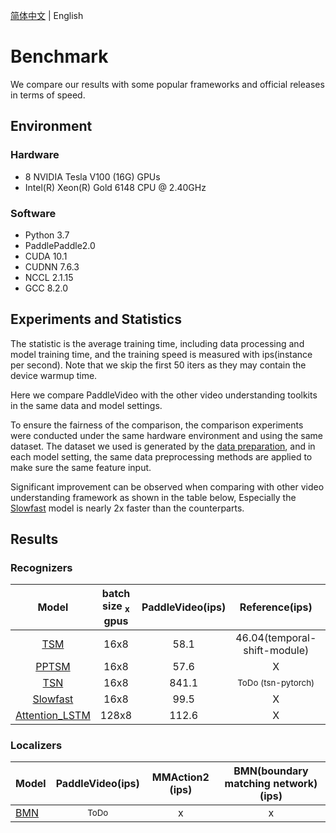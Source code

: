 [简体中文](../cn/benchmark.md) | English
# Benchmark

We compare our results with some popular frameworks and official releases in terms of speed.

## Environment

### Hardware

- 8 NVIDIA Tesla V100 (16G) GPUs
- Intel(R) Xeon(R) Gold 6148 CPU @ 2.40GHz

### Software

- Python 3.7
- PaddlePaddle2.0
- CUDA 10.1
- CUDNN 7.6.3
- NCCL 2.1.15
- GCC 8.2.0

## Experiments and Statistics
The statistic is the average training time, including data processing and model training time, and the training speed is measured with ips(instance per second). Note that we skip the first 50 iters as they may contain the device warmup time.

Here we compare PaddleVideo with the other video understanding toolkits in the same data and model settings.
 
To ensure the fairness of the comparison, the comparison experiments were conducted under the same hardware environment and using the same dataset. The dataset we used is generated by the [data preparation](dataset/k400.md), and in each model setting, the same data preprocessing methods are applied to make sure the same feature input.

Significant improvement can be observed when comparing with other video understanding framework as shown in the table below, Especially the [Slowfast](model_zoo/recognition/slowfast.md) model is nearly 2x faster than the counterparts. 


## Results
### Recognizers

| Model | batch size <sub>x</sub> gpus | PaddleVideo(ips) | Reference(ips) | MMAction2 (ips)  | PySlowFast (ips)|
| :------: | :-------------------:|:---------------:|:---------------: | :---------------:  |:---------------: |
| [TSM](model_zoo/recognition/tsm.md) | 16x8 | 58.1 | 46.04(temporal-shift-module) | <sup>ToDo</sup> | X |
| [PPTSM](model_zoo/recognition/pp-tsm.md) | 16x8 |  57.6 | X |    X   | X |
| [TSN](model_zoo/recognition/tsn.md) | 16x8 |  841.1 |  <sup>ToDo (tsn-pytorch)</sup> | <sup>ToDo</sup> | X | 
| [Slowfast](model_zoo/recognition/slowfast.md)| 16x8 | 99.5 | X | <sup>ToDo</sup> | 43.2 |
| [Attention_LSTM](model_zoo/recognition/attention_lstm.md) |  128x8  | 112.6  | X | X | X |

### Localizers

| Model | PaddleVideo(ips) |MMAction2 (ips) |BMN(boundary matching network) (ips)|
| :--- | :---------------: | :-------------------------------------: | :-------------------------------------: |
| [BMN](model_zoo/localization/bmn.md)  | <sup>ToDo</sip> | x | x |
